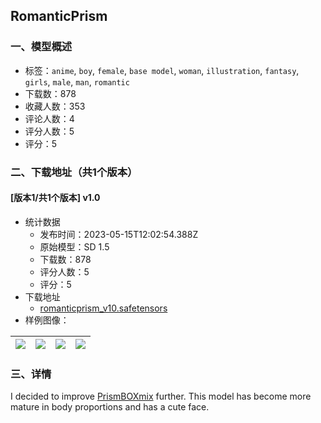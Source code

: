 ## RomanticPrism
### 一、模型概述

- 标签：`anime`, `boy`, `female`, `base model`, `woman`, `illustration`, `fantasy`, `girls`, `male`, `man`, `romantic`
- 下载数：878
- 收藏人数：353
- 评论人数：4
- 评分人数：5
- 评分：5

### 二、下载地址（共1个版本）

#### [版本1/共1个版本] v1.0

- 统计数据
  - 发布时间：2023-05-15T12:02:54.388Z
  - 原始模型：SD 1.5
  - 下载数：878
  - 评分人数：5
  - 评分：5
- 下载地址
  - [romanticprism_v10.safetensors](https://civitai.com/api/download/models/71307)
- 样例图像：

| <img src="https://image.civitai.com/xG1nkqKTMzGDvpLrqFT7WA/1f873080-74f2-4187-8b59-d7849e2a4c91/width=450/796548.jpeg" /> | <img src="https://image.civitai.com/xG1nkqKTMzGDvpLrqFT7WA/a0e069d7-7f6e-4b0f-bf65-e487e4af1c9f/width=450/796536.jpeg" /> | <img src="https://image.civitai.com/xG1nkqKTMzGDvpLrqFT7WA/f1384e53-c537-484d-a8d7-a0a89bc48afa/width=450/796577.jpeg" /> | <img src="https://image.civitai.com/xG1nkqKTMzGDvpLrqFT7WA/2f8d55a1-e2bc-421f-8c3b-8271acce70dd/width=450/796549.jpeg" /> |
| ---- | ---- | ---- | ---- |


### 三、详情
<p>I decided to improve <a rel="ugc" href="https://civitai.com/models/64074/prismboxmix">PrismBOXmix</a> further. This model has become more mature in body proportions and has a cute face.</p>